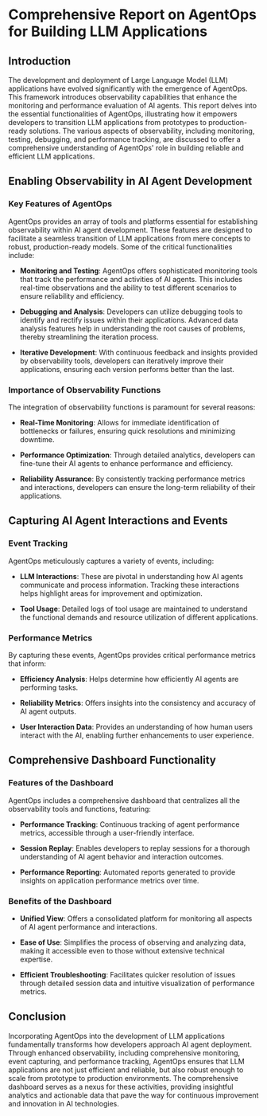 # Comprehensive Report on AgentOps for Building LLM Applications

## Introduction

The development and deployment of Large Language Model (LLM) applications have evolved significantly with the emergence of AgentOps. This framework introduces observability capabilities that enhance the monitoring and performance evaluation of AI agents. This report delves into the essential functionalities of AgentOps, illustrating how it empowers developers to transition LLM applications from prototypes to production-ready solutions. The various aspects of observability, including monitoring, testing, debugging, and performance tracking, are discussed to offer a comprehensive understanding of AgentOps' role in building reliable and efficient LLM applications.

## Enabling Observability in AI Agent Development

### Key Features of AgentOps

AgentOps provides an array of tools and platforms essential for establishing observability within AI agent development. These features are designed to facilitate a seamless transition of LLM applications from mere concepts to robust, production-ready models. Some of the critical functionalities include:

- **Monitoring and Testing**: AgentOps offers sophisticated monitoring tools that track the performance and activities of AI agents. This includes real-time observations and the ability to test different scenarios to ensure reliability and efficiency.

- **Debugging and Analysis**: Developers can utilize debugging tools to identify and rectify issues within their applications. Advanced data analysis features help in understanding the root causes of problems, thereby streamlining the iteration process.

- **Iterative Development**: With continuous feedback and insights provided by observability tools, developers can iteratively improve their applications, ensuring each version performs better than the last.

### Importance of Observability Functions

The integration of observability functions is paramount for several reasons:

- **Real-Time Monitoring**: Allows for immediate identification of bottlenecks or failures, ensuring quick resolutions and minimizing downtime.
  
- **Performance Optimization**: Through detailed analytics, developers can fine-tune their AI agents to enhance performance and efficiency.

- **Reliability Assurance**: By consistently tracking performance metrics and interactions, developers can ensure the long-term reliability of their applications.

## Capturing AI Agent Interactions and Events

### Event Tracking

AgentOps meticulously captures a variety of events, including:

- **LLM Interactions**: These are pivotal in understanding how AI agents communicate and process information. Tracking these interactions helps highlight areas for improvement and optimization.

- **Tool Usage**: Detailed logs of tool usage are maintained to understand the functional demands and resource utilization of different applications.

### Performance Metrics

By capturing these events, AgentOps provides critical performance metrics that inform:

- **Efficiency Analysis**: Helps determine how efficiently AI agents are performing tasks.

- **Reliability Metrics**: Offers insights into the consistency and accuracy of AI agent outputs.

- **User Interaction Data**: Provides an understanding of how human users interact with the AI, enabling further enhancements to user experience.

## Comprehensive Dashboard Functionality

### Features of the Dashboard

AgentOps includes a comprehensive dashboard that centralizes all the observability tools and functions, featuring:

- **Performance Tracking**: Continuous tracking of agent performance metrics, accessible through a user-friendly interface.

- **Session Replay**: Enables developers to replay sessions for a thorough understanding of AI agent behavior and interaction outcomes.

- **Performance Reporting**: Automated reports generated to provide insights on application performance metrics over time.

### Benefits of the Dashboard

- **Unified View**: Offers a consolidated platform for monitoring all aspects of AI agent performance and interactions.
  
- **Ease of Use**: Simplifies the process of observing and analyzing data, making it accessible even to those without extensive technical expertise.

- **Efficient Troubleshooting**: Facilitates quicker resolution of issues through detailed session data and intuitive visualization of performance metrics.

## Conclusion

Incorporating AgentOps into the development of LLM applications fundamentally transforms how developers approach AI agent deployment. Through enhanced observability, including comprehensive monitoring, event capturing, and performance tracking, AgentOps ensures that LLM applications are not just efficient and reliable, but also robust enough to scale from prototype to production environments. The comprehensive dashboard serves as a nexus for these activities, providing insightful analytics and actionable data that pave the way for continuous improvement and innovation in AI technologies.